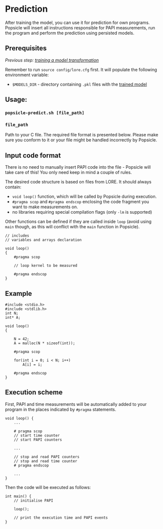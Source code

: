 # Prediction

After training the model, you can use it for prediction for own programs. Popsicle will insert all instructions responsible for PAPI measurements, run the program and perform the prediction using persisted models.


## Prerequisites

_Previous step: [training a model transformation](05_training.md)_

Remember to run `source config/lore.cfg` first. It will populate the following environment variable:

- `$MODELS_DIR` - directory containing `.pkl` files with the [trained model](05_training.md)


## Usage: 

### `popsicle-predict.sh [file_path]`

### `file_path`
Path to your C file. The required file format is presented below. Please make sure you conform to it or your file might be handled incorrectly by Popsicle.

## Input code format

There is no need to manually insert PAPI code into the file - Popsicle will take care of this! You only need keep in mind a couple of rules.

The desired code structure is based on files from LORE. It should always contain:
* `void loop()` function, which will be called by Popsicle during execution. 
* `#pragma scop` and `#pragma endscop` enclosing the code fragment you want to make measurements on.
* no libraries requiring special compilation flags (only `-lm` is supported)

Other functions can be defined if they are called inside `loop` (avoid using `main` though, as this will conflict with the `main` function in Popsicle).

    // includes
    // variables and arrays declaration
    
    void loop()
    {
        #pragma scop
    
        // loop kernel to be measured
    
        #pragma endscop
    }


## Example

    #include <stdio.h>
    #include <stdlib.h>
    int N;
    int* A;
    
    void loop()
    {
    
        N = 42;
        A = malloc(N * sizeof(int));
    
        #pragma scop
        
        for(int i = 0; i < N; i++)
            A[i] = i;
                
        #pragma endscop
    }

## Execution scheme

First, PAPI and time measurements will be automatically added to your program in the places indicated by `#pragma` statements.

    void loop() {
        ...
        
        # pragma scop
        // start time counter
        // start PAPI counters
        
        ...
        
        // stop and read PAPI counters
        // stop and read time counter
        # pragma endscop
        
        ...
    }
    
    
Then the code will be executed as follows:
    
    int main() {
        // initialise PAPI
    
        loop();
    
        // print the execution time and PAPI events 
    }